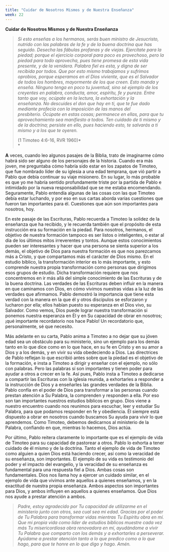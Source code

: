 ```yaml
---
title: "Cuidar de Nosotros Mismos y de Nuestra Enseñanza"
week: 22
---
```


**Cuidar de Nosotros Mismos y de Nuestra Enseñanza**

> *Si esto enseñas a los hermanos, serás buen ministro de Jesucristo,
> nutrido con las palabras de la fe y de la buena doctrina que has
> seguido. Desecha las fábulas profanas y de viejas. Ejercítate para la
> piedad; porque el ejercicio corporal para poco es provechoso, pero la
> piedad para todo aprovecha, pues tiene promesa de esta vida presente,
> y de la venidera. Palabra fiel es esta, y digna de ser recibida por
> todos. Que por esto mismo trabajamos y sufrimos oprobios, porque
> esperamos en el Dios viviente, que es el Salvador de todos los
> hombres, mayormente de los que creen. Esto manda y enseña. Ninguno
> tenga en poco tu juventud, sino sé ejemplo de los creyentes en
> palabra, conducta, amor, espíritu, fe y pureza. Entre tanto que voy,
> ocúpate en la lectura, la exhortación y la enseñanza. No descuides el
> don que hay en ti, que te fue dado mediante profecía con la imposición
> de las manos del presbiterio. Ocúpate en estas cosas; permanece en
> ellas, para que tu aprovechamiento sea manifiesto a todos. Ten cuidado
> de ti mismo y de la doctrina; persiste en ello, pues haciendo esto, te
> salvarás a ti mismo y a los que te oyeren.*
>
> (1 Timoteo 4:6-16, RVR 1960)*  
> *

**A** veces, cuando leo algunos pasajes de la Biblia, trato de
imaginarme cómo habrá sido ser alguno de los personajes de la historia.
Cuando era más joven, me preguntaba cómo habría sido estar en los
zapatos de Timoteo, que fue nombrado líder de su iglesia a una edad
temprana, que vió partir a Pablo que debía continuar su viaje misionero.
En su lugar, lo más probable es que yo me habría sentido profundamente
triste por la partida de Pablo e intimidado por la nueva responsabilidad
que se me estaba encomendando. Seguramente, Pablo entendía algunas de
las cosas con las que Timoteo debía estar luchando, y por eso en sus
cartas aborda varias cuestiones que fueron tan importantes para él.
Cuestiones que aún son importantes para nosotros, hoy.

En este pasaje de las Escrituras, Pablo recuerda a Timoteo la solidez de
la enseñanza que ha recibido, y le recuerda también que el propósito de
esta instrucción era su formación en la piedad. Para nosotros, hermanos,
el objetivo de nuestra formación tampoco es ser listos o inteligentes, o
estar al día de los últimos mitos irreverentes y tontos. Aunque estos
conocimientos pueden ser interesantes y hacer que una persona se sienta
superior a los demás, el objetivo de Dios para nuestra formación es que
nos parezcamos más a Cristo, y que compartamos más el carácter de Dios
mismo. En el estudio bíblico, la transformación interior es lo más
importante, y esto comprende nuestra propia transformación como personas
que dirigimos esos grupos de estudio. Dicha transformación requiere que
nos concentremos en ir más allá del simple conocimiento de las
Escrituras y de la buena doctrina. Las verdades de las Escrituras deben
influir en la manera en que caminamos con Dios, en cómo vivimos nuestras
vidas a la luz de las verdades que afirmamos. Pablo demostró la
importancia que tiene esta verdad con la manera en la que él y otros
discípulos se esforzaron y lucharon por ella; ellos habían puesto su
esperanza en el Dios vivo, su Salvador. Como vemos, Dios puede lograr
nuestra transformación si ponemos nuestra esperanza en Él y en Su
capacidad de obrar en nosotros; ¡qué importante recordatorio nos hace
Pablo! Un recordatorio que, personalmente, sé que necesito.

Más adelante en su carta, Pablo anima a Timoteo a no dejar que su jóven
edad sea un obstáculo para su ministerio, sino un ejemplo para los demás
tanto en lo que dice como en lo que hace, en su fe en Cristo y en su
amor a Dios y a los demás, y en vivir su vida obedeciendo a Dios. Las
directrices de Pablo reflejan lo que escribió antes sobre que la piedad
es el objetivo de la formación, e insta a Timoteo a dirigir y enseñar
con el ejemplo, no sólo con palabras. Pero las palabras sí son
importantes y tienen poder para ayudar a otros a crecer en la fe. Así
pues, Pablo insta a Timoteo a dedicarse a compartir las Escrituras con
la iglesia reunida, a exhortarles a responder a la instrucción de Dios y
a enseñarles las grandes verdades de la Biblia. Pablo confía en el poder
de Dios para transformar a las personas cuando prestan atención a Su
Palabra, la comprenden y responden a ella. Por eso son tan importantes
nuestros estudios bíblicos en grupo. Dios viene a nuestro encuentro
cuando nos reunimos para escuchar, leer y estudiar Su Palabra, para que
podamos responder en fe y obediencia. Él siempre está dispuesto a obrar
en nosotros cuando buscamos Su ayuda para vivir lo que aprendemos. Como
Timoteo, debemos dedicarnos al ministerio de la Palabra, confiando en
que, mientras lo hacemos, Dios actúa.

Por último, Pablo reitera claramente lo importante que es el ejemplo de
vida de Timoteo para su capacidad de pastorear a otros. Pablo lo exhorta
a tener cuidado de él mismo y de la doctrina. Tanto el ejemplo de vida
de Timoteo como alguien a quien Dios está haciendo crecer, así como la
veracidad de su enseñanza, son importantes. El ejemplo de su vida es
testimonio del poder y el impacto del evangelio, y la veracidad de su
enseñanza es fundamental para una respuesta fiel a Dios. Ambas cosas son
fundamentales. Dios nos llama hoy a ejercer un cuidado similar, en el
ejemplo de vida que vivimos ante aquellos a quienes enseñamos, y en la
exactitud de nuestra propia enseñanza. Ambos aspectos son importantes
para Dios, y ambos influyen en aquellos a quienes enseñamos. Que Dios
nos ayude a prestar atención a ambos.

> *Padre, estoy agradecido por Tu capacidad de utilizarme en el
> ministerio junto con otros, sea cual sea mi edad. Gracias por el poder
> de Tu Palabra para transformar vidas mientras Tu Espíritu obra en mí.
> Que mi propia vida como líder de estudios bíblicos muestre cada vez
> más Tu misericordiosa obra renovadora en mí, ayudándome a vivir Tu
> Palabra que comparto con los demás y a exhortarles a perseverar.
> Ayúdame a prestar atención tanto a lo que predico como a lo que hago,
> para que te honre en lo que digo y hago. Amén.*
